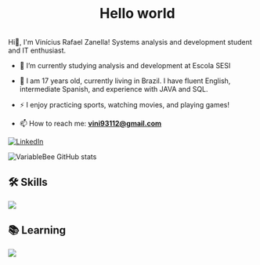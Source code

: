 <!-- Título -->
<div id="user-content-toc">
  <ul align="center">
    <summary><h1 style="display: inline-block">Hello world</h1></summary>
  </ul>
</div>

<!-- Apresentação -->
<p>
  Hi👋, I'm Vinícius Rafael Zanella! Systems analysis and development student and IT enthusiast.
  
  - 🌱 I’m currently studying analysis and development at Escola SESI
  
  - 💬 I am 17 years old, currently living in Brazil. I have fluent English, intermediate Spanish, and experience with JAVA and SQL.

  - ⚡ I enjoy practicing sports, watching movies, and playing games!
  
  - 📫 How to reach me: **vini93112@gmail.com** 
</p>

<!-- Links -->
[![LinkedIn](https://img.shields.io/badge/LinkedIn-0077B5?style=for-the-badge&logo=linkedin&logoColor=white)](https://br.linkedin.com/in/vin%C3%ADcius-zanella-836596306)

<!-- GithubStats -->
![VariableBee GitHub stats](https://github-readme-stats.vercel.app/api?username=viniciuszanella&show_icons=true&theme=radical)

## 🛠️ Skills 

<!-- Skills -->
<div style="flex-basis: 48%;">
  <img src="https://skillicons.dev/icons?i=java,mysql&theme=light" /> 
</div>

## 📚 Learning 

<!-- Learning -->
<div style="flex-basis: 48%;">
  <img src="https://skillicons.dev/icons?i=lua,arduino&theme=light" /> 
</div>
